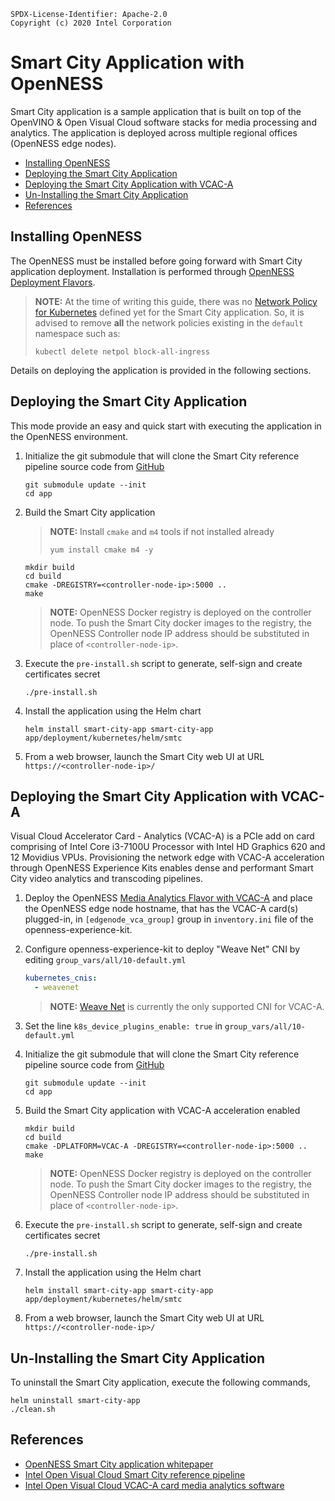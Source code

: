```text
SPDX-License-Identifier: Apache-2.0
Copyright (c) 2020 Intel Corporation
```

<!-- omit in toc -->
# Smart City Application with OpenNESS

Smart City application is a sample application that is built on top of the OpenVINO & Open Visual Cloud software stacks for media processing and analytics. The application is deployed across multiple regional offices (OpenNESS edge nodes).

- [Installing OpenNESS](#installing-openness)
- [Deploying the Smart City Application](#deploying-the-smart-city-application)
- [Deploying the Smart City Application with VCAC-A](#deploying-the-smart-city-application-with-vcac-a)
- [Un-Installing the Smart City Application](#un-installing-the-smart-city-application)
- [References](#references)

## Installing OpenNESS
The OpenNESS must be installed before going forward with Smart City application deployment. Installation is performed through [OpenNESS Deployment Flavors](https://github.com/otcshare/specs/blob/master/doc/flavors.md).

> **NOTE:** At the time of writing this guide, there was no [Network Policy for Kubernetes](https://kubernetes.io/docs/concepts/services-networking/network-policies/) defined yet for the Smart City application. So, it is advised to remove **all** the network policies existing in the `default` namespace such as:
> ```shell
> kubectl delete netpol block-all-ingress
> ```

Details on deploying the application is provided in the following sections.

## Deploying the Smart City Application

This mode provide an easy and quick start with executing the application in the OpenNESS environment.

1. Initialize the git submodule that will clone the Smart City reference pipeline source code from [GitHub](https://github.com/OpenVisualCloud/Smart-City-Sample.git)

    ```shell
    git submodule update --init
    cd app
    ```

2. Build the Smart City application

    > **NOTE:** Install `cmake` and `m4` tools if not installed already
    >  ```shell
    >  yum install cmake m4 -y
    >  ```

    ```shell
    mkdir build
    cd build
    cmake -DREGISTRY=<controller-node-ip>:5000 .. 
    make
    ```

    > **NOTE:** OpenNESS Docker registry is deployed on the controller node. To push the Smart City docker images to the registry, the OpenNESS Controller node IP address should be substituted in place of `<controller-node-ip>`.

3. Execute the `pre-install.sh` script to generate, self-sign and create certificates secret

    ```shell
    ./pre-install.sh
    ```

4. Install the application using the Helm chart

    ```shell
    helm install smart-city-app smart-city-app app/deployment/kubernetes/helm/smtc
    ```

5. From a web browser, launch the Smart City web UI at URL `https://<controller-node-ip>/`


## Deploying the Smart City Application with VCAC-A

Visual Cloud Accelerator Card - Analytics (VCAC-A) is a PCIe add on card comprising of Intel Core i3-7100U Processor with Intel HD Graphics 620 and 12 Movidius VPUs. Provisioning the network edge with VCAC-A acceleration through OpenNESS Experience Kits enables dense and performant Smart City video analytics and transcoding pipelines.

1. Deploy the OpenNESS [Media Analytics Flavor with VCAC-A](https://github.com/otcshare/specs/blob/master/doc/flavors.md#media-analytics-flavor-with-vcac-a) and place the OpenNESS edge node hostname, that has the VCAC-A card(s) plugged-in, in `[edgenode_vca_group]` group in `inventory.ini` file of the openness-experience-kit.

2. Configure openness-experience-kit to deploy "Weave Net" CNI by editing `group_vars/all/10-default.yml`

    ```yaml
    kubernetes_cnis:
      - weavenet
    ```

    > **NOTE:** [Weave Net](https://www.weave.works/docs/net/latest/overview/) is currently the only supported CNI for VCAC-A.

3. Set the line `k8s_device_plugins_enable: true` in `group_vars/all/10-default.yml`

4. Initialize the git submodule that will clone the Smart City reference pipeline source code from [GitHub](https://github.com/OpenVisualCloud/Smart-City-Sample.git)

    ```shell
    git submodule update --init
    cd app
    ```

5. Build the Smart City application with VCAC-A acceleration enabled

    ```shell
    mkdir build
    cd build
    cmake -DPLATFORM=VCAC-A -DREGISTRY=<controller-node-ip>:5000 ..
    make
    ```

    > **NOTE:** OpenNESS Docker registry is deployed on the controller node. To push the Smart City docker images to the registry, the OpenNESS Controller node IP address should be substituted in place of `<controller-node-ip>`.

6. Execute the `pre-install.sh` script to generate, self-sign and create certificates secret

    ```shell
    ./pre-install.sh
    ```

7. Install the application using the Helm chart

    ```shell
    helm install smart-city-app smart-city-app app/deployment/kubernetes/helm/smtc
    ```

8.  From a web browser, launch the Smart City web UI at URL `https://<controller-node-ip>/`


## Un-Installing the Smart City Application

To uninstall the Smart City application, execute the following commands,

```shell
helm uninstall smart-city-app
./clean.sh
```


## References

- [OpenNESS Smart City application whitepaper](https://github.com/otcshare/specs/blob/master/doc/applications/openness_ovc.md)
- [Intel Open Visual Cloud Smart City reference pipeline](https://github.com/OpenVisualCloud/Smart-City-Sample)
- [Intel Open Visual Cloud VCAC-A card media analytics software](https://github.com/OpenVisualCloud/VCAC-SW-Analytics/)
